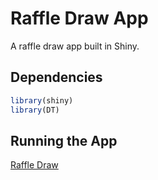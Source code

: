 # Raffle Draw App
A raffle draw app built in Shiny.  

## Dependencies
```r
library(shiny)
library(DT)
```
## Running the App
[Raffle Draw](https://emaia.shinyapps.io/RaffleDraw/) 

